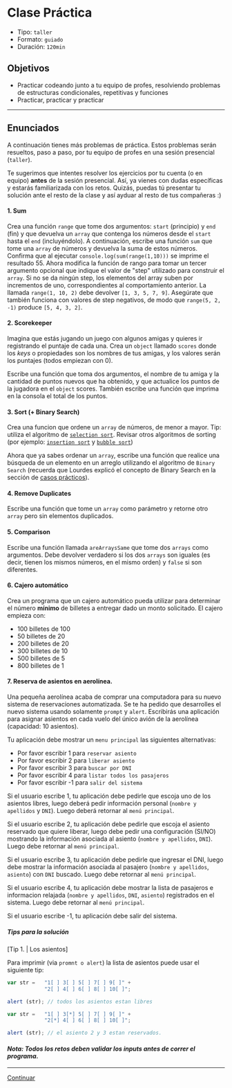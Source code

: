 # Clase Práctica
- Tipo: `taller`
- Formato: `guiado`
- Duración: `120min`

## Objetivos
- Practicar codeando junto a tu equipo de profes, resolviendo problemas de estructuras condicionales, repetitivas y funciones
- Practicar, practicar y practicar
***

## Enunciados
A continuación tienes más problemas de práctica. Estos problemas serán resueltos, paso a paso, por tu equipo de profes en una sesión presencial (`taller`).

Te sugerimos que intentes resolver los ejercicios por tu cuenta (o en equipo) **antes** de la sesión presencial. Así, ya vienes con dudas específicas y estarás familiarizada con los retos. Quizás, puedas tú presentar tu solución ante el resto de la clase y así ayduar al resto de tus compañeras :)

#### 1. Sum
Crea una función `range` que tome dos argumentos: `start` (principio) y `end` (fin) y que devuelva un `array` que contenga los números desde el `start` hasta el `end` (incluyéndolo). A continuación, escribe una función `sum` que tome una `array` de números y devuelva la suma de estos números. Confirma que al ejecutar `console.log(sum(range(1,10)))` se imprime el resultado 55. Ahora modifica la función de rango para tomar un tercer argumento opcional que indique el valor de "step" utilizado para construir el `array`. Si no se da ningún step, los elementos del array suben por incrementos de uno, correspondientes al comportamiento anterior. La llamada  `range(1, 10, 2)` debe devolver `[1, 3, 5, 7, 9]`. Asegúrate que también funciona con valores de step negativos, de modo que `range(5, 2, -1)` produce `[5, 4, 3, 2]`.

#### 2. Scorekeeper
Imagina que estás jugando un juego con algunos amigas y quieres ir registrando el puntaje de cada una. Crea un `object` llamado `scores` donde los _keys_ o propiedades son los nombres de tus amigas, y los valores serán los puntajes (todos empiezan con 0).

Escribe una función que toma dos argumentos, el nombre de tu amiga y la cantidad de puntos nuevos que ha obtenido, y que actualice los puntos de la jugadora en el `object` scores. También escribe una función que imprima en la consola el total de los puntos.

#### 3. Sort (+ Binary Search)
Crea una funcion que ordene un `array` de números, de menor a mayor. Tip: utiliza el algoritmo de [`selection sort`](https://en.wikipedia.org/wiki/Selection_sort). Revisar otros algoritmos de sorting (por ejemplo: [`insertion sort`](https://en.wikipedia.org/wiki/Insertion_sort#/media/File:Insertion-sort-example-300px.gif) y [`bubble sort`](https://upload.wikimedia.org/wikipedia/commons/c/c8/Bubble-sort-example-300px.gif))

Ahora que ya sabes ordenar un `array`, escribe una función que realice una búsqueda de un elemento en un arreglo utilizando el algoritmo de `Binary Search` (recuerda que Lourdes explicó el concepto de Binary Search en la sección de [casos prácticos](08-practical-cases.md)).  

#### 4. Remove Duplicates
Escribe una función que tome un `array` como parámetro y retorne otro `array` pero sin elementos duplicados.

#### 5. Comparison
Escribe una función llamada `areArraysSame` que tome dos `arrays` como argumentos. Debe devolver verdadero si los dos `arrays` son iguales (es decir, tienen los mismos números, en el mismo orden) y `false` si son diferentes.

#### 6. Cajero automático
Crea un programa que un cajero automático pueda utilizar para determinar el número **mínimo** de billetes a entregar dado un monto solicitado. El cajero empieza con:
* 100 billetes de 100
* 50 billetes de 20
* 200 billetes de 20
* 300 billetes de 10
* 500 billetes de 5
* 800 billetes de 1

#### 7. Reserva de asientos en aerolínea.

Una pequeña aerolínea acaba de comprar una computadora para su nuevo sistema de reservaciones automatizada. Se te ha pedido que desarrolles el nuevo sistema usando solamente `prompt` y `alert`. Escribirás una aplicación para asignar asientos en cada vuelo del único avión de la aerolínea (capacidad: 10 asientos). 

Tu aplicación debe mostrar  un `menu principal` las siguientes alternativas: 

* Por favor escribir 1 para `reservar asiento`
* Por favor escribir 2 para `liberar asiento`
* Por favor escribir 3 para `buscar por DNI`
* Por favor escribir 4 para `listar todos los pasajeros` 
* Por favor escribir -1 para `salir del sistema` 

Si el usuario escribe 1, tu aplicación debe pedirle que escoja uno de los asientos libres, luego deberá pedir información personal (`nombre y apellidos` y `DNI`). Luego deberá retornar al `menú principal`.

Si el usuario escribe 2, tu aplicación debe pedirle que escoja el asiento reservado que quiere liberar, luego debe pedir una configuración (SI/NO) mostrando la información asociada al asiento (`nombre y apellidos`, `DNI`). Luego debe retornar al `menú principal`.

Si el usuario escribe 3, tu aplicación debe pedirle que ingresar el DNI, luego debe mostrar la información asociada al pasajero (`nombre y apellidos`, `asiento`) con `DNI` buscado. Luego debe retornar al `menú principal`.

Si el usuario escribe 4, tu aplicación debe mostrar la lista de pasajeros e informacion relajada (`nombre y apellidos`, `DNI`, `asiento`) registrados en el sistema. Luego debe retornar al `menú principal`.


Si el usuario escribe -1, tu aplicación debe   salir del sistema.


##### Tips para la solución

[Tip 1. | Los asientos]

Para imprimir (via `promnt o alert`) la lista de asientos puede usar el siguiente tip:

```js
var str =   "1[ ] 3[ ] 5[ ] 7[ ] 9[ ]" + 
            "2[ ] 4[ ] 6[ ] 8[ ] 10[ ]"; 

alert (str); // todos los asientos estan libres

var str =   "1[ ] 3[*] 5[ ] 7[ ] 9[ ]" + 
            "2[*] 4[ ] 6[ ] 8[ ] 10[ ]"; 

alert (str); // el asiento 2 y 3 estan reservados. 

```


#### _Nota: Todos los retos deben validar los inputs antes de correr el programa._

***
[Continuar](12-code-challenges.md)
